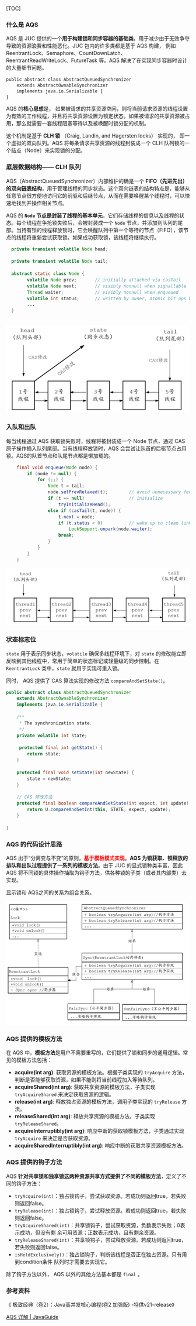 [TOC]

### 什么是 AQS 

AQS 是 JUC 提供的一个**用于构建锁和同步容器的基础类**，用于减少由于无效争夺导致的资源浪费和性能恶化。JUC 包内的许多类都是基于 AQS 构建， 例如 ReentrantLock、Semaphore、CountDownLatch、ReentrantReadWriteLock、FutureTask 等。AQS 解决了在实现同步容器时设计的大量细节问题。

```
public abstract class AbstractQueuedSynchronizer
    extends AbstractOwnableSynchronizer
    implements java.io.Serializable {
}
```

AQS 的**核心思想**是， 如果被请求的共享资源空闲，则将当前请求资源的线程设置为有效的工作线程，并且将共享资源设置为锁定状态。如果被请求的共享资源被占用，那么就需要一套线程阻塞等待以及被唤醒时锁分配的机制。

这个机制是基于 **CLH 锁** （Craig, Landin, and Hagersten locks） 实现的， 即一个虚拟的双向队列。AQS 将每条请求共享资源的线程封装成一个 CLH 队列锁的一个结点（Node）来实现锁的分配。




### 底层数据结构—— CLH 队列

AQS（AbstractQueuedSynchronizer）内部维护的确是一个 **FIFO（先进先出） 的双向链表结构**，用于管理线程的同步状态。这个双向链表的结构特点是，能够从任意节点很方便地访问它的前驱和后继节点，从而在需要唤醒某个线程时，可以快速地找到并操作相关节点。

AQS 的 **`Node` 节点是封装了线程的基本单元**，它们存储线程的信息以及线程的状态。每个线程在争抢锁失败后，会被封装成一个 `Node` 节点，并添加到队列的尾部。当持有锁的线程释放锁时，它会唤醒队列中第一个等待的节点（FIFO），该节点的线程将重新尝试获取锁。如果成功获取锁，该线程将继续执行。

```java
  private transient volatile Node head;
 
  private transient volatile Node tail;
 
  abstract static class Node {
        volatile Node prev;       // initially attached via casTail
        volatile Node next;       // visibly nonnull when signallable
        Thread waiter;            // visibly nonnull when enqueued
        volatile int status;      // written by owner, atomic bit ops by others
        ...
  }
 
```

![image-20240829194302592](images/image-20240829194302592.png)





### 入队和出队

每当线程通过 AQS 获取锁失败时，线程将被封装成一个 Node 节点，通过 CAS 原子操作插入队列尾部。当有线程释放锁时，AQS 会尝试让队首的后驱节点占用锁。AQS的队首节点和队尾节点都是懒加载的。

```java
    final void enqueue(Node node) {
        if (node != null) {
            for (;;) {
                Node t = tail;
                node.setPrevRelaxed(t);        // avoid unnecessary fence
                if (t == null)                 // initialize
                    tryInitializeHead();
                else if (casTail(t, node)) {
                    t.next = node;
                    if (t.status < 0)          // wake up to clean link
                        LockSupport.unpark(node.waiter);
                    break;
                }
            }
        }
    }

```

![image-20240829195558968](images/image-20240829195558968.png)



### 状态标志位

`state` 用于表示同步状态，`volatile` 确保多线程环境下，对 `state` 的修改能立即反映到其他线程中，常用于简单的状态标记或轻量级的同步控制。在 `ReentrantLock` 类中，`state` 就用于实现可重入锁。

同时， AQS 提供了 CAS 算法实现的修改方法 `compareAndSetState()`。

```java
public abstract class AbstractQueuedSynchronizer
    extends AbstractOwnableSynchronizer
    implements java.io.Serializable {
    
    /**
     * The synchronization state.
     */
    private volatile int state;
    
     protected final int getState() {
        return state;
    }
    
    protected final void setState(int newState) {
        state = newState;
    }
    
    // CAS 修改方法
    protected final boolean compareAndSetState(int expect, int update) {
        return U.compareAndSetInt(this, STATE, expect, update);
    }
    
}
```



### AQS 的代码设计思路

AQS 出于“分离变与不变”的原则，<font color="red">**基于模板模式实现**</font>。**AQS 为锁获取、锁释放的排队和出队过程提供了一系列的模板方法**。由于 JUC 的显式锁种类丰富，因此 AQS 将不同锁的具体操作抽取为钩子方法，供各种锁的子类（或者其内部类）去实现。

显示锁和 AQS之间的关系为组合关系。

![image-20240829200126323](images/image-20240829200126323.png)



### AQS 提供的模板方法

在 AQS 中，**模板方法**是用户不需要重写的，它们提供了锁和同步的通用逻辑。常见的模板方法包括：

- **acquire(int arg)**: 获取资源的模板方法。根据子类实现的 `tryAcquire` 方法，判断是否能够获取资源，如果不能则将当前线程加入等待队列。
- **acquireShared(int arg)**: 获取共享资源的模板方法，子类实现 `tryAcquireShared` 来决定获取资源的逻辑。
- **release(int arg)**: 释放独占资源的模板方法，调用子类实现的 `tryRelease` 方法。
- **releaseShared(int arg)**: 释放共享资源的模板方法，子类实现 `tryReleaseShared`。
- **acquireInterruptibly(int arg)**: 响应中断的获取锁模板方法，子类通过实现 `tryAcquire` 来决定是否获取资源。
- **acquireSharedInterruptibly(int arg)**: 响应中断的获取共享资源模板方法。



### AQS 提供的钩子方法

AQS **针对共享锁和独享锁这两种资源共享方式提供了不同的模板方法**，定义了不同的钩子方法：

- `tryAcquire(int)`：独占锁钩子，尝试获取资源。若成功则返回true，若失败则返回false。
- `tryRelease(int)`：独占锁钩子，尝试释放资源。若成功则返回true，若失败则返回false。
- `tryAcquireShared(int)`：共享锁钩子，尝试获取资源，负数表示失败；0表示成功，但没有剩 余可用资源；正数表示成功，且有剩余资源。
- `tryReleaseShared(int)`：共享锁钩子，尝试释放资源。若成功则返回true，若失败则返回false。
- `isHeldExclusively()`：独占锁钩子，判断该线程是否正在独占资源。只有用到condition条件 队列时才需要去实现它。

除了钩子方法以外， AQS 以外的其他方法基本都是 `final` 。





### 参考资料

《 极致经典（卷2）：Java高并发核心编程(卷2 加强版) -特供v21-release》

[AQS 详解 | JavaGuide](https://javaguide.cn/java/concurrent/aqs.html#自定义同步器)